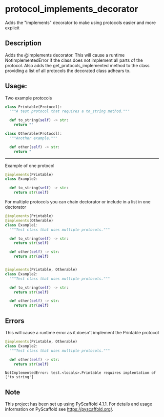 # protocol_implements_decorator

Adds the "implements" decorator to make using protocols easier and more explicit


## Description

Adds the @implements decorator.
This will cause a runtime NotImplementedError if the class does not implement all parts of the protocol.
Also adds the get_protocols_implemented method to the class providing a list of all protocols the decorated class adhears to.

Usage:
---
Two example protocols

```python
class Printable(Protocol):
  """A test protocol that requires a to_string method."""

  def to_string(self) -> str:
    return ""

class Otherable(Protocol):
  """Another example."""

  def other(self) -> str:
    return "
```

---
Example of one protocol

```python
@implements(Printable)
class Example2:

  def to_string(self) -> str:
    return str(self)
```

For multiple protocols you can chain dectorator or include in a list in one dectorator
```python
@implements(Printable)
@implements(Otherable)
class Example1:
  """Test class that uses multiple protocols."""

  def to_string(self) -> str:
    return str(self)

  def other(self) -> str:
    return str(self)


@implements(Printable, Otherable)
class Example2:
  """Test class that uses multiple protocols."""

  def to_string(self) -> str:
    return str(self)

  def other(self) -> str:
    return str(self)
```

Errors
---
This will cause a runtime error as it doesn't implement the Printable protocol

```python
@implements(Printable, Otherable)
class Example2:
  """Test class that uses multiple protocols."""

  def other(self) -> str:
    return str(self)
```
```text
NotImplementedError: test.<locals>.Printable requires implentation of ['to_string']
```



<!-- pyscaffold-notes -->

## Note

This project has been set up using PyScaffold 4.1.1. For details and usage
information on PyScaffold see https://pyscaffold.org/.
